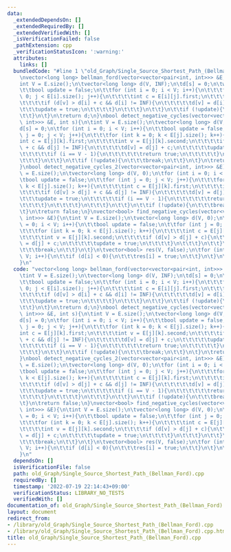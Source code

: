 ```yaml
---
data:
  _extendedDependsOn: []
  _extendedRequiredBy: []
  _extendedVerifiedWith: []
  _isVerificationFailed: false
  _pathExtension: cpp
  _verificationStatusIcon: ':warning:'
  attributes:
    links: []
  bundledCode: "#line 1 \"old_Graph/Single_Source_Shortest_Path_(Bellman_Ford).cpp\"\
    \nvector<long long> bellman_ford(vector<vector<pair<int, int>>> &E, int s){\n\t\
    int V = E.size();\n\tvector<long long> d(V, INF);\n\td[s] = 0;\n\twhile (1){\n\
    \t\tbool update = false;\n\t\tfor (int i = 0; i < V; i++){\n\t\t\tfor (int j =\
    \ 0; j < E[i].size(); j++){\n\t\t\t\tint c = E[i][j].first;\n\t\t\t\tint v = E[i][j].second;\n\
    \t\t\t\tif (d[v] > d[i] + c && d[i] != INF){\n\t\t\t\t\td[v] = d[i] + c;\n\t\t\
    \t\t\tupdate = true;\n\t\t\t\t}\n\t\t\t}\n\t\t}\n\t\tif (!update){\n\t\t\tbreak;\n\
    \t\t}\n\t}\n\treturn d;\n}\nbool detect_negative_cycles(vector<vector<pair<int,\
    \ int>>> &E, int s){\n\tint V = E.size();\n\tvector<long long> d(V, INF);\n\t\
    d[s] = 0;\n\tfor (int i = 0; i < V; i++){\n\t\tbool update = false;\n\t\tfor (int\
    \ j = 0; j < V; j++){\n\t\t\tfor (int k = 0; k < E[j].size(); k++){\n\t\t\t\t\
    int c = E[j][k].first;\n\t\t\t\tint v = E[j][k].second;\n\t\t\t\tif (d[v] > d[j]\
    \ + c && d[j] != INF){\n\t\t\t\t\td[v] = d[j] + c;\n\t\t\t\t\tupdate = true;\n\
    \t\t\t\t\tif (i == V - 1){\n\t\t\t\t\t\treturn true;\n\t\t\t\t\t}\n\t\t\t\t}\n\
    \t\t\t}\n\t\t}\n\t\tif (!update){\n\t\t\tbreak;\n\t\t}\n\t}\n\treturn false;\n\
    }\nbool detect_negative_cycles_2(vector<vector<pair<int, int>>> &E){\n\tint V\
    \ = E.size();\n\tvector<long long> d(V, 0);\n\tfor (int i = 0; i < V; i++){\n\t\
    \tbool update = false;\n\t\tfor (int j = 0; j < V; j++){\n\t\t\tfor (int k = 0;\
    \ k < E[j].size(); k++){\n\t\t\t\tint c = E[j][k].first;\n\t\t\t\tint v = E[j][k].second;\n\
    \t\t\t\tif (d[v] > d[j] + c && d[j] != INF){\n\t\t\t\t\td[v] = d[j] + c;\n\t\t\
    \t\t\tupdate = true;\n\t\t\t\t\tif (i == V - 1){\n\t\t\t\t\t\treturn true;\n\t\
    \t\t\t\t}\n\t\t\t\t}\n\t\t\t}\n\t\t}\n\t\tif (!update){\n\t\t\tbreak;\n\t\t}\n\
    \t}\n\treturn false;\n}\nvector<bool> find_negative_cycles(vector<vector<pair<int,\
    \ int>>> &E){\n\tint V = E.size();\n\tvector<long long> d(V, 0);\n\tfor (int i\
    \ = 0; i < V; i++){\n\t\tbool update = false;\n\t\tfor (int j = 0; j < V; j++){\n\
    \t\t\tfor (int k = 0; k < E[j].size(); k++){\n\t\t\t\tint c = E[j][k].first;\n\
    \t\t\t\tint v = E[j][k].second;\n\t\t\t\tif (d[v] > d[j] + c){\n\t\t\t\t\td[v]\
    \ = d[j] + c;\n\t\t\t\t\tupdate = true;\n\t\t\t\t}\n\t\t\t}\n\t\t}\n\t\tif (!update){\n\
    \t\t\tbreak;\n\t\t}\n\t}\n\tvector<bool> res(V, false);\n\tfor (int i = 0; i <\
    \ V; i++){\n\t\tif (d[i] < 0){\n\t\t\tres[i] = true;\n\t\t}\n\t}\n\treturn res;\n\
    }\n"
  code: "vector<long long> bellman_ford(vector<vector<pair<int, int>>> &E, int s){\n\
    \tint V = E.size();\n\tvector<long long> d(V, INF);\n\td[s] = 0;\n\twhile (1){\n\
    \t\tbool update = false;\n\t\tfor (int i = 0; i < V; i++){\n\t\t\tfor (int j =\
    \ 0; j < E[i].size(); j++){\n\t\t\t\tint c = E[i][j].first;\n\t\t\t\tint v = E[i][j].second;\n\
    \t\t\t\tif (d[v] > d[i] + c && d[i] != INF){\n\t\t\t\t\td[v] = d[i] + c;\n\t\t\
    \t\t\tupdate = true;\n\t\t\t\t}\n\t\t\t}\n\t\t}\n\t\tif (!update){\n\t\t\tbreak;\n\
    \t\t}\n\t}\n\treturn d;\n}\nbool detect_negative_cycles(vector<vector<pair<int,\
    \ int>>> &E, int s){\n\tint V = E.size();\n\tvector<long long> d(V, INF);\n\t\
    d[s] = 0;\n\tfor (int i = 0; i < V; i++){\n\t\tbool update = false;\n\t\tfor (int\
    \ j = 0; j < V; j++){\n\t\t\tfor (int k = 0; k < E[j].size(); k++){\n\t\t\t\t\
    int c = E[j][k].first;\n\t\t\t\tint v = E[j][k].second;\n\t\t\t\tif (d[v] > d[j]\
    \ + c && d[j] != INF){\n\t\t\t\t\td[v] = d[j] + c;\n\t\t\t\t\tupdate = true;\n\
    \t\t\t\t\tif (i == V - 1){\n\t\t\t\t\t\treturn true;\n\t\t\t\t\t}\n\t\t\t\t}\n\
    \t\t\t}\n\t\t}\n\t\tif (!update){\n\t\t\tbreak;\n\t\t}\n\t}\n\treturn false;\n\
    }\nbool detect_negative_cycles_2(vector<vector<pair<int, int>>> &E){\n\tint V\
    \ = E.size();\n\tvector<long long> d(V, 0);\n\tfor (int i = 0; i < V; i++){\n\t\
    \tbool update = false;\n\t\tfor (int j = 0; j < V; j++){\n\t\t\tfor (int k = 0;\
    \ k < E[j].size(); k++){\n\t\t\t\tint c = E[j][k].first;\n\t\t\t\tint v = E[j][k].second;\n\
    \t\t\t\tif (d[v] > d[j] + c && d[j] != INF){\n\t\t\t\t\td[v] = d[j] + c;\n\t\t\
    \t\t\tupdate = true;\n\t\t\t\t\tif (i == V - 1){\n\t\t\t\t\t\treturn true;\n\t\
    \t\t\t\t}\n\t\t\t\t}\n\t\t\t}\n\t\t}\n\t\tif (!update){\n\t\t\tbreak;\n\t\t}\n\
    \t}\n\treturn false;\n}\nvector<bool> find_negative_cycles(vector<vector<pair<int,\
    \ int>>> &E){\n\tint V = E.size();\n\tvector<long long> d(V, 0);\n\tfor (int i\
    \ = 0; i < V; i++){\n\t\tbool update = false;\n\t\tfor (int j = 0; j < V; j++){\n\
    \t\t\tfor (int k = 0; k < E[j].size(); k++){\n\t\t\t\tint c = E[j][k].first;\n\
    \t\t\t\tint v = E[j][k].second;\n\t\t\t\tif (d[v] > d[j] + c){\n\t\t\t\t\td[v]\
    \ = d[j] + c;\n\t\t\t\t\tupdate = true;\n\t\t\t\t}\n\t\t\t}\n\t\t}\n\t\tif (!update){\n\
    \t\t\tbreak;\n\t\t}\n\t}\n\tvector<bool> res(V, false);\n\tfor (int i = 0; i <\
    \ V; i++){\n\t\tif (d[i] < 0){\n\t\t\tres[i] = true;\n\t\t}\n\t}\n\treturn res;\n\
    }\n"
  dependsOn: []
  isVerificationFile: false
  path: old_Graph/Single_Source_Shortest_Path_(Bellman_Ford).cpp
  requiredBy: []
  timestamp: '2022-07-19 22:14:43+09:00'
  verificationStatus: LIBRARY_NO_TESTS
  verifiedWith: []
documentation_of: old_Graph/Single_Source_Shortest_Path_(Bellman_Ford).cpp
layout: document
redirect_from:
- /library/old_Graph/Single_Source_Shortest_Path_(Bellman_Ford).cpp
- /library/old_Graph/Single_Source_Shortest_Path_(Bellman_Ford).cpp.html
title: old_Graph/Single_Source_Shortest_Path_(Bellman_Ford).cpp
---
```

